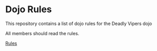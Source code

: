Dojo Rules
==========

This repository contains a list of dojo rules for the Deadly Vipers dojo

All members should read the rules.

[Rules](https://github.com/deadlyvipers)
